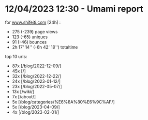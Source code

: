 # 12/04/2023 12:30 - Umami report
for www.shifeiti.com [24h] :

 - 275 (-239) page views
 - 123 (-65) uniques
 - 91 (-46) bounces
 - 2h 17' 14'' (-6h 42' 19'') totaltime


top 10 urls:
 - 87x [/blog/2022-12-09/]
 - 45x [/]
 - 32x [/blog/2022-12-22/]
 - 24x [/blog/2023-01-12/]
 - 23x [/blog/2022-05-07/]
 - 13x [/wiki/]
 - 7x [/about/]
 - 5x [/blog/categories/%E6%8A%80%E6%9C%AF/]
 - 5x [/blog/2023-04-09/]
 - 4x [/blog/2023-02-01/]


